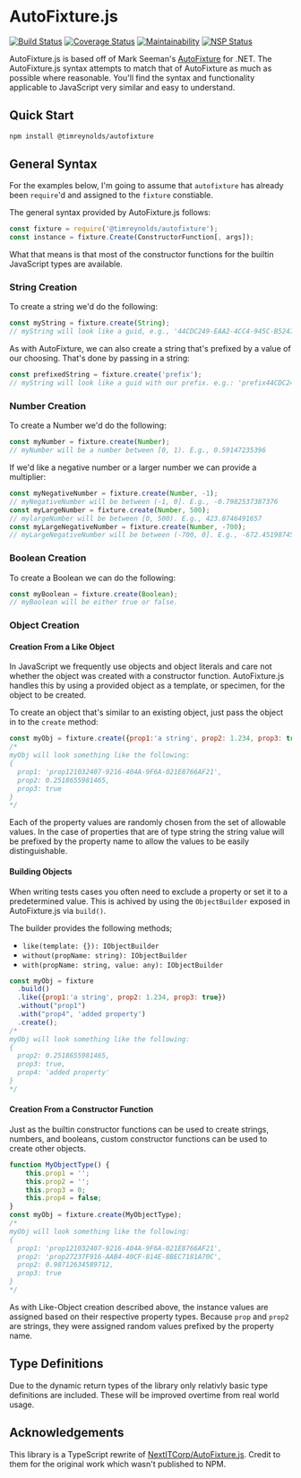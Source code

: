 # AutoFixture.js

[![Build Status](https://travis-ci.org/timReynolds/AutoFixture.js.svg?branch=master)](https://travis-ci.org/timReynolds/AutoFixture.js)
[![Coverage Status](https://coveralls.io/repos/github/timReynolds/AutoFixture.js/badge.svg?branch=master)](https://coveralls.io/github/timReynolds/AutoFixture.js?branch=master)
[![Maintainability](https://api.codeclimate.com/v1/badges/6cd0f795068fccf6ff1b/maintainability)](https://codeclimate.com/github/timReynolds/AutoFixture.js/maintainability)
[![NSP Status](https://nodesecurity.io/orgs/timreynolds/projects/231004b7-09d6-41e7-8daf-1212ae58a35c/badge)](https://nodesecurity.io/orgs/timreynolds/projects/231004b7-09d6-41e7-8daf-1212ae58a35c)

AutoFixture.js is based off of Mark Seeman's [AutoFixture](https://github.com/AutoFixture/AutoFixture) for .NET.
The AutoFixture.js syntax attempts to match that of AutoFixture as much as possible where reasonable. You'll
find the syntax and functionality applicable to JavaScript very similar and easy to understand.

## Quick Start

```bash
npm install @timreynolds/autofixture
```

## General Syntax

For the examples below, I'm going to assume that `autofixture` has already been `require`'d and
assigned to the `fixture` constiable.

The general syntax provided by AutoFixture.js follows:

```javascript
const fixture = require('@timreynolds/autofixture');
const instance = fixture.Create(ConstructorFunction[, args]);
```

What that means is that most of the constructor functions for the builtin JavaScript types are available.

### String Creation

To create a string we'd do the following:

```javascript
const myString = fixture.create(String);
// myString will look like a guid, e.g., '44CDC249-EAA2-4CC4-945C-B52475B0B0A9'
```

As with AutoFixture, we can also create a string that's prefixed by a value of our choosing. That's
done by passing in a string:

```javascript
const prefixedString = fixture.create('prefix');
// myString will look like a guid with our prefix. e.g.: 'prefix44CDC249-EAA2-4CC4-945C-B52475B0B0A9
```

### Number Creation

To create a Number we'd do the following:

```javascript
const myNumber = fixture.create(Number);
// myNumber will be a number between [0, 1). E.g., 0.59147235396
```

If we'd like a negative number or a larger number we can provide a multiplier:

```javascript
const myNegativeNumber = fixture.create(Number, -1);
// myNegativeNumber will be between (-1, 0]. E.g., -0.7982537387376
const myLargeNumber = fixture.create(Number, 500);
// mylargeNumber will be between [0, 500). E.g., 423.8746491657
const myLargeNegativeNumber = fixture.create(Number, -700);
// myLargeNegativeNumber will be between (-700, 0]. E.g., -672.451987454916
```

### Boolean Creation

To create a Boolean we can do the following:

```javascript
const myBoolean = fixture.create(Boolean);
// myBoolean will be either true or false.
```

### Object Creation

#### Creation From a Like Object

In JavaScript we frequently use objects and object literals and care not whether the object was
created with a constructor function. AutoFixture.js handles this by using a provided object as
a template, or specimen, for the object to be created.

To create an object that's similar to an existing object, just pass the object in to the `create`
method:

```javascript
const myObj = fixture.create({prop1:'a string', prop2: 1.234, prop3: true});
/*
myObj will look something like the following: 
{
  prop1: 'prop121032407-9216-404A-9F6A-021E8766AF21',
  prop2: 0.2518655981465,
  prop3: true
}
*/
```

Each of the property values are randomly chosen from the set of allowable values. In the case of
properties that are of type string the string value will be prefixed by the property name to 
allow the values to be easily distinguishable.

#### Building Objects

When writing tests cases you often need to exclude a property or set it to a predetermined value. This is achived by using the `ObjectBuilder` exposed in AutoFixture.js via `build()`.

The builder provides the following methods;

* `like(template: {}): IObjectBuilder`
* `without(propName: string): IObjectBuilder`
* `with(propName: string, value: any): IObjectBuilder`

```javascript
const myObj = fixture
  .build()
  .like({prop1:'a string', prop2: 1.234, prop3: true})
  .without("prop1")
  .with("prop4", 'added property')
  .create();
/*
myObj will look something like the following: 
{
  prop2: 0.2518655981465,
  prop3: true,
  prop4: 'added property'
}
*/
```

#### Creation From a Constructor Function

Just as the builtin constructor functions can be used to create strings, numbers, and booleans,
custom constructor functions can be used to create other objects.

```javascript
function MyObjectType() {
    this.prop1 = '';
    this.prop2 = '';
    this.prop3 = 0;
    this.prop4 = false;
}
const myObj = fixture.create(MyObjectType);
/*
myObj will look something like the following:
{
  prop1: 'prop121032407-9216-404A-9F6A-021E8766AF21',
  prop2: 'prop27237F916-AAB4-40CF-814E-8BEC7181A70C',
  prop2: 0.98712634589712,
  prop3: true
}
*/
```

As with Like-Object creation described above, the instance values are assigned based on their
respective property types. Because `prop` and `prop2` are strings, they were assigned random
values prefixed by the property name.

## Type Definitions

Due to the dynamic return types of the library only relativly basic type definitions are included. These will be improved overtime from real world usage.

## Acknowledgements

This library is a TypeScript rewrite of [NextITCorp/AutoFixture.js](https://github.com/NextITCorp/AutoFixture.js). Credit to them for the original work which wasn't published to NPM.